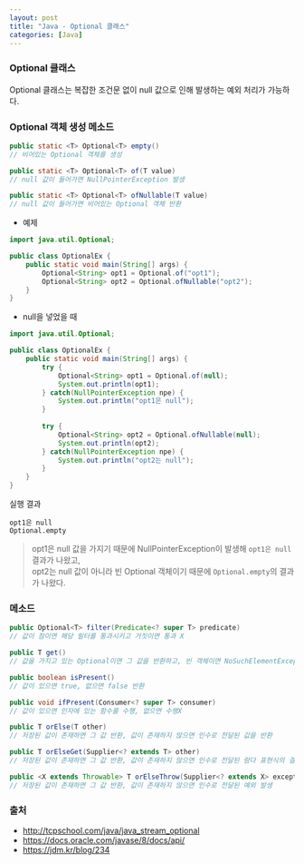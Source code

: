 ```yaml
---
layout: post
title: "Java - Optional 클래스"
categories: [Java]
---
```


### Optional 클래스
Optional 클래스는 복잡한 조건문 없이 null 값으로 인해 발생하는 예외 처리가 가능하다.

### Optional 객체 생성 메소드

```java
public static <T> Optional<T> empty()
// 비어있는 Optional 객체를 생성

public static <T> Optional<T> of(T value)
// null 값이 들어가면 NullPointerException 발생

public static <T> Optional<T> ofNullable(T value)
// null 값이 들어가면 비어있는 Optional 객체 반환
```

- 예제

```java
import java.util.Optional;

public class OptionalEx {
	public static void main(String[] args) {
		Optional<String> opt1 = Optional.of("opt1");
	    Optional<String> opt2 = Optional.ofNullable("opt2");
	}
}
```
- null을 넣었을 때

```java
import java.util.Optional;

public class OptionalEx {
	public static void main(String[] args) {
		try {
			Optional<String> opt1 = Optional.of(null);
			System.out.println(opt1);
		} catch(NullPointerException npe) {
			System.out.println("opt1은 null");
		}
		
		try {
			Optional<String> opt2 = Optional.ofNullable(null);
			System.out.println(opt2);
		} catch(NullPointerException npe) {
			System.out.println("opt2는 null");
		}
	}
}
```
실행 결과

```
opt1은 null
Optional.empty
```
>opt1은 null 값을 가지기 때문에 NullPointerException이 발생해 `opt1은 null` 결과가 나왔고, <br>opt2는 null 값이 아니라 빈 Optional 객체이기 때문에 `Optional.empty`의 결과가 나왔다.

### 메소드

```java
public Optional<T> filter(Predicate<? super T> predicate)
// 값이 참이면 해당 필터를 통과시키고 거짓이면 통과 X

public T get()
// 값을 가지고 있는 Optional이면 그 값을 반환하고, 빈 객체이면 NoSuchElementException 예외 발생

public boolean isPresent()
// 값이 있으면 true, 없으면 false 반환

public void ifPresent(Consumer<? super T> consumer)
// 값이 있으면 인자에 있는 함수를 수행, 없으면 수행X

public T orElse(T other)
// 저장된 값이 존재하면 그 값 반환, 값이 존재하지 않으면 인수로 전달된 값을 반환

public T orElseGet(Supplier<? extends T> other)
// 저장된 값이 존재하면 그 값 반환, 값이 존재하지 않으면 인수로 전달된 람다 표현식의 결과값을 반환

public <X extends Throwable> T orElseThrow(Supplier<? extends X> exceptionSupplier) throws X extends Throwable
// 저장된 값이 존재하면 그 값 반환, 값이 존재하지 않으면 인수로 전달된 예외 발생
```

### 출처
- <http://tcpschool.com/java/java_stream_optional>
- <https://docs.oracle.com/javase/8/docs/api/>
- <https://jdm.kr/blog/234>